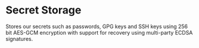 # Secret Storage

Stores our secrets such as passwords, GPG keys and SSH keys using 256 bit AES-GCM encryption with support for recovery using multi-party ECDSA signatures.
